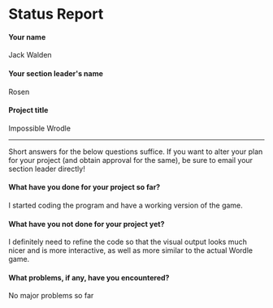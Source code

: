 # Status Report

#### Your name

Jack Walden

#### Your section leader's name

Rosen

#### Project title

Impossible Wrodle

***

Short answers for the below questions suffice. If you want to alter your plan for your project (and obtain approval for the same), be sure to email your section leader directly!

#### What have you done for your project so far?

I started coding the program and have a working version of the game.

#### What have you not done for your project yet?

I definitely need to refine the code so that the visual output looks much nicer and is more interactive, as well as more similar to the actual Wordle game.

#### What problems, if any, have you encountered?

No major problems so far

